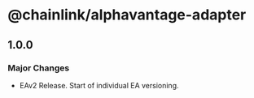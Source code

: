 # @chainlink/alphavantage-adapter

## 1.0.0

### Major Changes

- EAv2 Release. Start of individual EA versioning.
